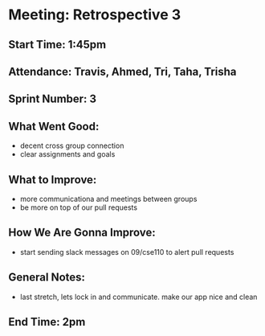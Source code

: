 # Meeting: Retrospective 3

## Start Time: 1:45pm

## Attendance: Travis, Ahmed, Tri, Taha, Trisha

## Sprint Number: 3

## What Went Good:
 - decent cross group connection
 - clear assignments and goals

## What to Improve:
 - more communicationa and meetings between groups
 - be more on top of our pull requests

## How We Are Gonna Improve:
 - start sending slack messages on 09/cse110 to alert pull requests

## General Notes:
 - last stretch, lets lock in and communicate. make our app nice and clean

## End Time: 2pm
